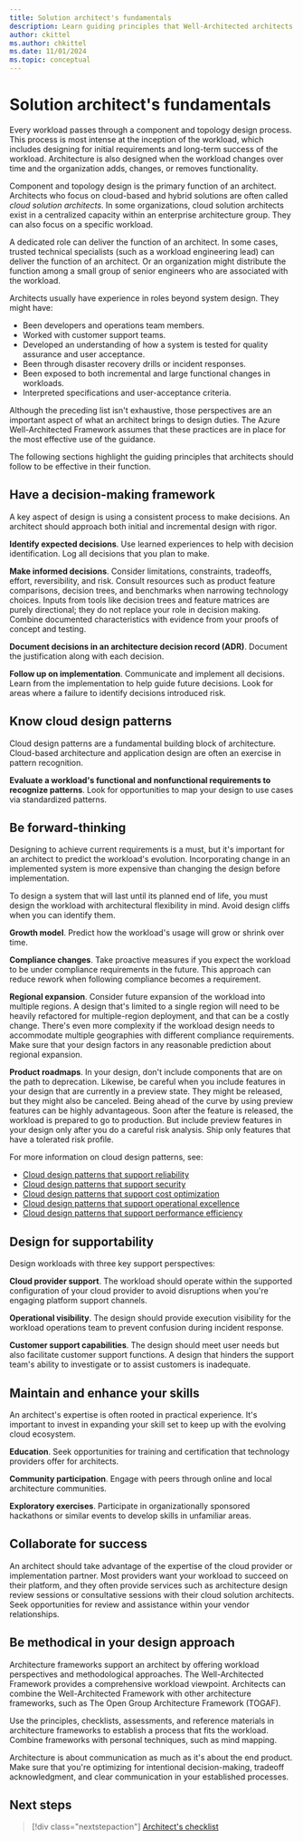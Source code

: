 ```yaml
---
title: Solution architect's fundamentals
description: Learn guiding principles that Well-Architected architects should follow to be effective in their function.
author: ckittel
ms.author: chkittel
ms.date: 11/01/2024
ms.topic: conceptual
---
```


# Solution architect's fundamentals

Every workload passes through a component and topology design process. This process is most intense at the inception of the workload, which includes designing for initial requirements and long-term success of the workload. Architecture is also designed when the workload changes over time and the organization adds, changes, or removes functionality.

Component and topology design is the primary function of an architect. Architects who focus on cloud-based and hybrid solutions are often called *cloud solution architects*. In some organizations, cloud solution architects exist in a centralized capacity within an enterprise architecture group. They can also focus on a specific workload.

A dedicated role can deliver the function of an architect. In some cases, trusted technical specialists (such as a workload engineering lead) can deliver the function of an architect. Or an organization might distribute the function among a small group of senior engineers who are associated with the workload.

Architects usually have experience in roles beyond system design. They might have:

- Been developers and operations team members.
- Worked with customer support teams.
- Developed an understanding of how a system is tested for quality assurance and user acceptance.
- Been through disaster recovery drills or incident responses.
- Been exposed to both incremental and large functional changes in workloads.
- Interpreted specifications and user-acceptance criteria.

Although the preceding list isn't exhaustive, those perspectives are an important aspect of what an architect brings to design duties. The Azure Well-Architected Framework assumes that these practices are in place for the most effective use of the guidance.

The following sections highlight the guiding principles that architects should follow to be effective in their function.

## Have a decision-making framework

A key aspect of design is using a consistent process to make decisions. An architect should approach both initial and incremental design with rigor.

**Identify expected decisions**. Use learned experiences to help with decision identification. Log all decisions that you plan to make.

**Make informed decisions**. Consider limitations, constraints, tradeoffs, effort, reversibility, and risk. Consult resources such as product feature comparisons, decision trees, and benchmarks when narrowing technology choices. Inputs from tools like decision trees and feature matrices are purely directional; they do not replace your role in decision making. Combine documented characteristics with evidence from your proofs of concept and testing.

**Document decisions in an architecture decision record (ADR)**. Document the justification along with each decision.

**Follow up on implementation**. Communicate and implement all decisions. Learn from the implementation to help guide future decisions. Look for areas where a failure to identify decisions introduced risk.

## Know cloud design patterns

Cloud design patterns are a fundamental building block of architecture. Cloud-based architecture and application design are often an exercise in pattern recognition.

**Evaluate a workload's functional and nonfunctional requirements to recognize patterns**. Look for opportunities to map your design to use cases via standardized patterns.

## Be forward-thinking

Designing to achieve current requirements is a must, but it's important for an architect to predict the workload's evolution. Incorporating change in an implemented system is more expensive than changing the design before implementation.

To design a system that will last until its planned end of life, you must design the workload with architectural flexibility in mind. Avoid design cliffs when you can identify them.

**Growth model**. Predict how the workload's usage will grow or shrink over time.

**Compliance changes**. Take proactive measures if you expect the workload to be under compliance requirements in the future. This approach can reduce rework when following compliance becomes a requirement.

**Regional expansion**. Consider future expansion of the workload into multiple regions. A design that's limited to a single region will need to be heavily refactored for multiple-region deployment, and that can be a costly change. There's even more complexity if the workload design needs to accommodate multiple geographies with different compliance requirements. Make sure that your design factors in any reasonable prediction about regional expansion.

**Product roadmaps**. In your design, don't include components that are on the path to deprecation. Likewise, be careful when you include features in your design that are currently in a preview state. They might be released, but they might also be canceled. Being ahead of the curve by using preview features can be highly advantageous. Soon after the feature is released, the workload is prepared to go to production. But include preview features in your design only after you do a careful risk analysis. Ship only features that have a tolerated risk profile.

For more information on cloud design patterns, see:

- [Cloud design patterns that support reliability](../reliability/design-patterns.md)
- [Cloud design patterns that support security](../security/design-patterns.md)
- [Cloud design patterns that support cost optimization](../cost-optimization/design-patterns.md)
- [Cloud design patterns that support operational excellence](../operational-excellence/design-patterns.md)
- [Cloud design patterns that support performance efficiency](../performance-efficiency/design-patterns.md)

## Design for supportability

Design workloads with three key support perspectives:

**Cloud provider support**. The workload should operate within the supported configuration of your cloud provider to avoid disruptions when you're engaging platform support channels.

**Operational visibility**. The design should provide execution visibility for the workload operations team to prevent confusion during incident response.

**Customer support capabilities**. The design should meet user needs but also facilitate customer support functions. A design that hinders the support team's ability to investigate or to assist customers is inadequate.

## Maintain and enhance your skills

An architect's expertise is often rooted in practical experience. It's important to invest in expanding your skill set to keep up with the evolving cloud ecosystem.

**Education**. Seek opportunities for training and certification that technology providers offer for architects.

**Community participation**. Engage with peers through online and local architecture communities.

**Exploratory exercises**. Participate in organizationally sponsored hackathons or similar events to develop skills in unfamiliar areas.

## Collaborate for success

An architect should take advantage of the expertise of the cloud provider or implementation partner. Most  providers want your workload to succeed on their platform, and they often provide services such as architecture design review sessions or consultative sessions with their cloud solution architects. Seek opportunities for review and assistance within your vendor relationships.

## Be methodical in your design approach

Architecture frameworks support an architect by offering workload perspectives and methodological approaches. The Well-Architected Framework provides a comprehensive workload viewpoint. Architects can combine the Well-Architected Framework with other architecture frameworks, such as The Open Group Architecture Framework (TOGAF).

Use the principles, checklists, assessments, and reference materials in architecture frameworks to establish a process that fits the workload. Combine frameworks with personal techniques, such as mind mapping.

Architecture is about communication as much as it's about the end product. Make sure that you're optimizing for intentional decision-making, tradeoff acknowledgment, and clear communication in your established processes.

## Next steps

> [!div class="nextstepaction"]
> [Architect's checklist](checklist.md)
